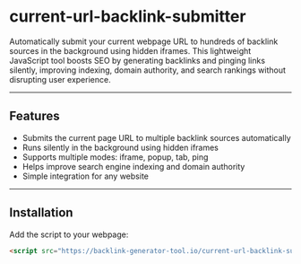 # current-url-backlink-submitter

Automatically submit your current webpage URL to hundreds of backlink sources in the background using hidden iframes. This lightweight JavaScript tool boosts SEO by generating backlinks and pinging links silently, improving indexing, domain authority, and search rankings without disrupting user experience.

---

## Features

- Submits the current page URL to multiple backlink sources automatically  
- Runs silently in the background using hidden iframes  
- Supports multiple modes: iframe, popup, tab, ping  
- Helps improve search engine indexing and domain authority  
- Simple integration for any website  

---

## Installation

Add the script to your webpage:

```html
<script src="https://backlink-generator-tool.io/current-url-backlink-submitter/currentUrlBacklinkSubmitter.js"></script>
